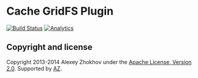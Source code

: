 Cache GridFS Plugin
==================

[![Build Status](https://circleci.com/gh/donbeave/grails-gridfs.svg?style=shield&circle-token=:circle-token)](https://circleci.com/gh/donbeave/grails-gridfs)
[![Analytics](https://ga-beacon.appspot.com/UA-71075299-1/grails-gridfs/main-page)](https://github.com/igrigorik/ga-beacon)

Copyright and license
---------------------

Copyright 2013-2014 Alexey Zhokhov under the [Apache License, Version 2.0](LICENSE). Supported by [AZ][zhokhov].

[zhokhov]: http://www.zhokhov.com
